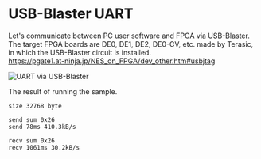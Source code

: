 # USB-Blaster UART

Let's communicate between PC user software and FPGA via USB-Blaster.
The target FPGA boards are DE0, DE1, DE2, DE0-CV, etc. made by Terasic, in which the USB-Blaster circuit is installed.  
https://pgate1.at-ninja.jp/NES_on_FPGA/dev_other.htm#usbjtag

![UART via USB-Blaster](https://pgate1.at-ninja.jp/NES_on_FPGA/dev_other_usbjtag_e.png)

The result of running the sample.  
```
size 32768 byte

send sum 0x26
send 78ms 410.3kB/s

recv sum 0x26
recv 1061ms 30.2kB/s
```
